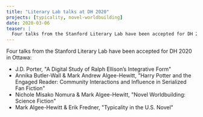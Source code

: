 ```yaml
---
title: "Literary Lab talks at DH 2020"
projects: [typicality, novel-worldbuilding]
date: 2020-03-06
teaser: |
  Four talks from the Stanford Literary Lab have been accepted for DH 2020 in Ottawa.
---
```


Four talks from the Stanford Literary Lab have been accepted for DH 2020 in Ottawa:

- J.D. Porter, "A Digital Study of Ralph Ellison’s Integrative Form"
- Annika Butler-Wall & Mark Andrew Algee-Hewitt, "Harry Potter and the Engaged Reader: Community Interactions and Influence in Serialized Fan Fiction"
- Nichole Misako Nomura & Mark Algee-Hewitt, "Novel Worldbuilding: Science Fiction"
- Mark Algee-Hewitt & Erik Fredner, "Typicality in the U.S. Novel"
